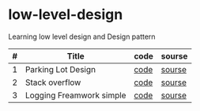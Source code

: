 # low-level-design
Learning low level design and Design pattern

| # | Title |   code   |  sourse  |
|---| ----- | -------- | -------- |
| 1 | Parking Lot Design |[code](./parking-lot/index.ts)|[sourse](./parking-lot/README.md)|
| 2 | Stack overflow|[code](./stack-overflow/StackOverflowDemo.ts)|[sourse](./stack-overflow/README.md)|
| 3 | Logging Freamwork simple |[code](./logging-freamwork/LoggingExample.ts)|[sourse](./logging-freamwork/README.md)|